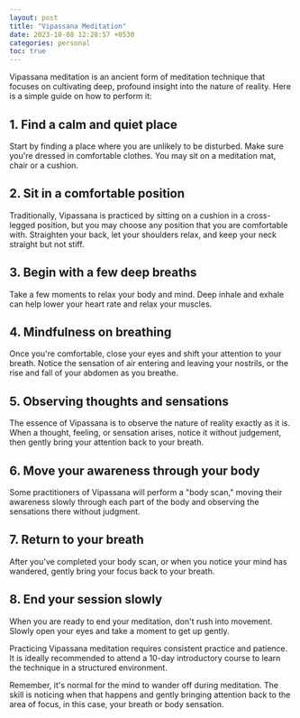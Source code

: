 ```yaml
---
layout: post
title: "Vipassana Meditation"
date: 2023-10-08 12:28:57 +0530
categories: personal
toc: true
---
```


Vipassana meditation is an ancient form of meditation technique that focuses on cultivating deep, profound insight into the nature of reality. Here is a simple guide on how to perform it:

## 1. Find a calm and quiet place

Start by finding a place where you are unlikely to be disturbed. Make sure you're dressed in comfortable clothes. You may sit on a meditation mat, chair or a cushion.

## 2. Sit in a comfortable position

Traditionally, Vipassana is practiced by sitting on a cushion in a cross-legged position, but you may choose any position that you are comfortable with. Straighten your back, let your shoulders relax, and keep your neck straight but not stiff.

## 3. Begin with a few deep breaths

Take a few moments to relax your body and mind. Deep inhale and exhale can help lower your heart rate and relax your muscles.

## 4. Mindfulness on breathing

Once you're comfortable, close your eyes and shift your attention to your breath. Notice the sensation of air entering and leaving your nostrils, or the rise and fall of your abdomen as you breathe.

## 5. Observing thoughts and sensations

The essence of Vipassana is to observe the nature of reality exactly as it is. When a thought, feeling, or sensation arises, notice it without judgement, then gently bring your attention back to your breath.

## 6. Move your awareness through your body

Some practitioners of Vipassana will perform a "body scan," moving their awareness slowly through each part of the body and observing the sensations there without judgment.

## 7. Return to your breath

After you've completed your body scan, or when you notice your mind has wandered, gently bring your focus back to your breath.

## 8. End your session slowly

When you are ready to end your meditation, don't rush into movement. Slowly open your eyes and take a moment to get up gently.

Practicing Vipassana meditation requires consistent practice and patience. It is ideally recommended to attend a 10-day introductory course to learn the technique in a structured environment.

Remember, it's normal for the mind to wander off during meditation. The skill is noticing when that happens and gently bringing attention back to the area of focus, in this case, your breath or body sensation.
